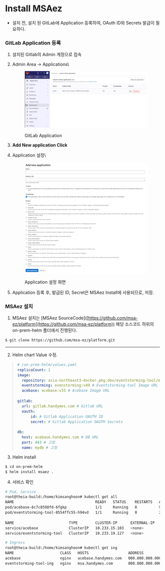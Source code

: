 # Install MSAez

* 설치 전, 설치 된 GitLab에 Application 등록하여, OAuth ID와 Secrets 발급이 필요하다.

### GitLab Application 등록

1. 설치된 Gitlab의 Admin 계정으로 접속
2.  Admin Area -> Applications\


    <figure><img src="../.gitbook/assets/Pasted image 20231110122240 (1).png" alt=""><figcaption><p>GitLab Application</p></figcaption></figure>


3. **Add New application Click**
4.  Application 설정\


    <figure><img src="../.gitbook/assets/Pasted image 20231110122407.png" alt=""><figcaption><p>Application 설정 화면</p></figcaption></figure>


5. Application 등록 후, 발급된 ID, Secret은 MSAez Install에 사용되므로, 저장.

### MSAez 설치

1. MSAez 설치는 \[MSAez SourceCode]\([https://github.com/msa-ez/platform](https://github.com/msa-ez/platform)) 해당 소스코드 하위의 on-prem-helm 폴더에서 진행된다.

```bash
$ git clone https://github.com/msa-ez/platform.git
```

***

2. Helm chart Value 수정.

> ```yaml
> # /on-prem-helm/values.yaml
> replicaCount: 1
> image:
>   repository: asia-northeast3-docker.pkg.dev/eventstorming-tool/eventstorming # Image Registry URL
>   eventstorming: evenstorming:v49 # Eventstorming-tool Image URL
>   acebase: acebase:v33 # Acebase Image URL
>
> gitlab: 
> 	url: gitlab.handymes.com # Gitlab URL
> 	oauth: 
> 		id: # Gitlab Application OAUTH ID
> 		secret: # Gitlab Application OAUTH Secrets
>
> db:
>   host: acebase.handymes.com # DB URL
>   port: 443 # 고정
>   name: mydb # 고정
> ```

3. Helm install

```bash
$ cd on-prem-helm
$ helm install msaez .
```

4. 서비스 확인

```bash
# Pod, Service
root@theia-build:/home/kimsanghoon# kubectl get all
NAME                                     READY   STATUS    RESTARTS   AGE
pod/acebase-6c7c8598fd-6fgkp             1/1     Running   0          9d
pod/eventstorming-tool-8554ffc55-h94vd   1/1     Running   0          23h

NAME                         TYPE        CLUSTER-IP      EXTERNAL-IP   PORT(S)   AGE
service/acebase              ClusterIP   10.233.15.103   <none>        80/TCP    21d
service/eventstorming-tool   ClusterIP   10.233.19.127   <none>        80/TCP    21d

```

```bash
# Ingress
root@theia-build:/home/kimsanghoon# kubectl get ing
NAME                     CLASS   HOSTS                  ADDRESS           PORTS     AGE
acebase                  nginx   acebase.handymes.com   000.000.000.000   80, 443   21d
eventstorming-tool-ing   nginx   msa.handymes.com       000.000.000.000   80, 443   21d

```
